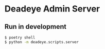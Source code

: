 # Deadeye Admin Server

## Run in development

```sh
$ poetry shell
$ python -m deadeye.scripts.server
```
